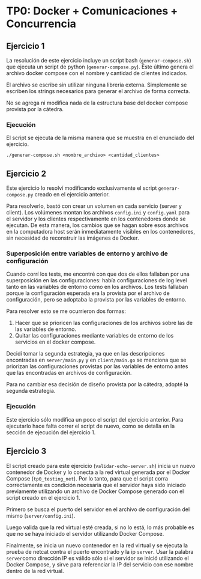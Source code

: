 # TP0: Docker + Comunicaciones + Concurrencia

## Ejercicio 1

La resolución de este ejercicio incluye un script bash (`generar-compose.sh`) que ejecuta un script de python (`generar-compose.py`). Éste último genera el archivo docker compose con el nombre y cantidad de clientes indicados.

El archivo se escribe sin utilizar ninguna librería externa. Simplemente se escriben los strings necesarios para generar el archivo de forma correcta.

No se agrega ni modifica nada de la estructura base del docker compose provista por la cátedra.

### Ejecución

El script se ejecuta de la misma manera que se muestra en el enunciado del ejercicio.

```./generar-compose.sh <nombre_archivo> <cantidad_clientes>```

## Ejercicio 2

Este ejercicio lo resolví modificando exclusivamente el script `generar-compose.py` creado en el ejercicio anterior.

Para resolverlo, bastó con crear un volumen en cada servicio (server y client). Los volúmenes montan los archivos `config.ini` y `config.yaml` para el servidor y los clientes respectivamente en los contenedores donde se ejecutan. De esta manera, los cambios que se hagan sobre esos archivos en la computadora host serán inmediatamente visibles en los contenedores, sin necesidad de reconstruir las imágenes de Docker.

### Superposición entre variables de entorno y archivo de configuración

Cuando corrí los tests, me encontré con que dos de ellos fallaban por una superposición en las configuraciones: había configuraciones de log level tanto en las variables de entorno como en los archivos. Los tests fallaban porque la configuración esperada era la provista por el archivo de configuración, pero se adoptaba la provista por las variables de entorno.

Para resolver esto se me ocurrieron dos formas:
1. Hacer que se prioricen las configuraciones de los archivos sobre las de las variables de entorno.
2. Quitar las configuraciones mediante variables de entorno de los servicios en el docker compose.

Decidí tomar la segunda estrategia, ya que en las descripciones encontradas en `server/main.py` y en `client/main.go` se menciona que se priorizan las configuraciones provistas por las variables de entorno antes que las encontradas en archivos de configuración. 

Para no cambiar esa decisión de diseño provista por la cátedra, adopté la segunda estrategia.

### Ejecución
Este ejercicio sólo modifica un poco el script del ejercicio anterior. Para ejecutarlo hace falta correr el script de nuevo, como se detalla en la sección de ejecución del ejercicio 1.

## Ejercicio 3
El script creado para este ejercicio (`validar-echo-server.sh`) inicia un nuevo contenedor de Docker y lo conecta a la red virtual generada por el Docker Compose (`tp0_testing_net`). Por lo tanto, para que el script corra correctamente es condición necesaria que el servidor haya sido iniciado previamente utilizando un archivo de Docker Compose generado con el script creado en el ejercicio 1.

Primero se busca el puerto del servidor en el archivo de configuración del mismo (`server/config.ini`). 

Luego valida que la red virtual esté creada, si no lo está, lo más probable es que no se haya iniciado el servidor utilizando Docker Compose. 

Finalmente, se inicia un nuevo contenedor en la red virtual y se ejecuta la prueba de netcat contra el puerto encontrado y la ip `server`. Usar la palabra `server`como dirección IP es válido sólo si el servidor se inició utilizando el Docker Compose, y sirve para referenciar la IP del servicio con ese nombre dentro de la red virtual.